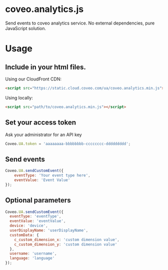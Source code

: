 # coveo.analytics.js
Send events to coveo analytics service. No external dependencies, pure JavaScript solution.

# Usage
## Include in your html files.

Using our CloudFront CDN:
```html
<script src="https://static.cloud.coveo.com/ua/coveo.analytics.min.js"></script>
```

Using locally:
```html
<script src="path/to/coveo.analytics.min.js"></script>
```

## Set your access token
Ask your administrator for an API key

```js
Coveo.UA.token = 'aaaaaaaa-bbbbbbbb-cccccccc-ddddddddd';
```

## Send events
```js
Coveo.UA.sendCustomEvent({
    eventType: 'Your event type here',
    eventValue: 'Event Value'
});
```

## Optional parameters
```js
Coveo.UA.sendCustomEvent({
  eventType: 'eventType',
  eventValue: 'eventValue',
  device: 'device',
  userDisplayName: 'userDisplayName',
  customData: {
    c_custom_dimension_x: 'custom dimension value',
    c_custom_dimension_y: 'custom dimension value'
  },
  username: 'username',
  language: 'language'
});
```
